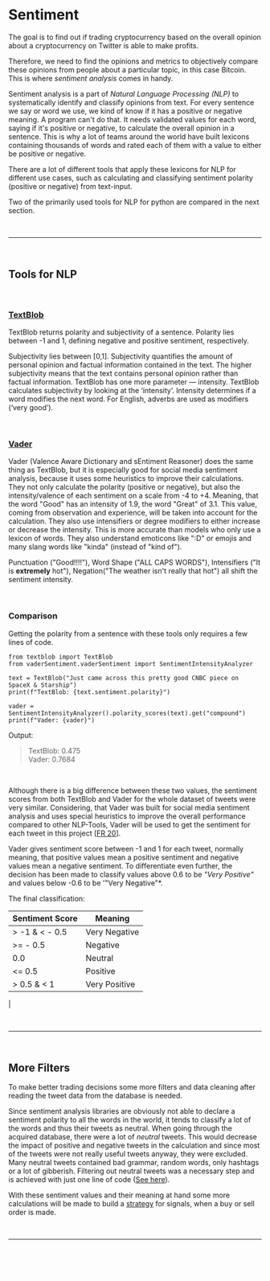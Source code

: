 # Sentiment
The goal is to find out if trading cryptocurrency based on the overall opinion about a cryptocurrency on Twitter is able to make profits.

Therefore, we need to find the opinions and metrics to objectively compare these opinions from people about a particular topic, in this case Bitcoin. 
This is where *sentiment analysis* comes in handy.

Sentiment analysis is a part of *Natural Language Processing (NLP)* to systematically identify and classify opinions from text. 
For every sentence we say or word we use, we kind of know if it has a positive or negative meaning. A program can't do that. It needs validated values for each word, saying if it's positive or negative, to calculate the overall opinion in a sentence.
This is why a lot of teams around the world have built lexicons containing thousands of words and rated each of them with a value to either be positive or negative.

There are a lot of different tools that apply these lexicons for NLP for different use cases, such as calculating and classifying sentiment polarity (positive or negative) from text-input.

Two of the primarily used tools for NLP for python are compared in the next section.

</br>

---

</br>


## Tools for NLP
</br>

### [TextBlob](https://github.com/sloria/textblob)
TextBlob returns polarity and subjectivity of a sentence. Polarity lies between -1 and 1, defining negative and positive sentiment, respectively.

Subjectivity lies between [0,1]. Subjectivity quantifies the amount of personal opinion and factual information contained in the text. The higher subjectivity means that the text contains personal opinion rather than factual information. TextBlob has one more parameter — intensity. TextBlob calculates subjectivity by looking at the ‘intensity’. Intensity determines if a word modifies the next word. For English, adverbs are used as modifiers (‘very good’). 

</br>

### [Vader](https://github.com/cjhutto/vaderSentiment)
Vader (Valence Aware Dictionary and sEntiment Reasoner) does the same thing as TextBlob, but it is especially good for social media sentiment analysis, because it uses some heuristics to improve their calculations.
They not only calculate the polarity (positive or negative), but also the intensity/valence of each sentiment on a scale from -4 to +4. Meaning, that the word "Good" has an intensity of 1.9, the word "Great" of 3.1. This value, coming from observation and experience, will be taken into account for the calculation.
They also use intensifiers or degree modifiers to either increase or decrease the intensity. This is more accurate than models who only use a lexicon of words. They also understand emoticons like ":D" or emojis and many slang words like "kinda" (instead of "kind of").

Punctuation ("Good!!!!"), Word Shape ("ALL CAPS WORDS"), Intensifiers ("It is **extremely** hot"), Negation("The weather isn't really that hot") all shift the sentiment intensity. 

</br>

### Comparison 
Getting the polarity from a sentence with these tools only requires a few lines of code.
```
from textblob import TextBlob
from vaderSentiment.vaderSentiment import SentimentIntensityAnalyzer

text = TextBlob("Just came across this pretty good CNBC piece on SpaceX & Starship")
print(f"TextBlob: {text.sentiment.polarity}")

vader = SentimentIntensityAnalyzer().polarity_scores(text).get("compound")
print(f"Vader: {vader}")
```
Output:
> TextBlob: 0.475 </br>
> Vader: 0.7684

</br>

Although there is a big difference between these two values, the sentiment scores from both TextBlob and Vader for the whole dataset of tweets were very similar. Considering, that Vader was built for social media sentiment analysis and uses special heuristics to improve the overall performance compared to other NLP-Tools, Vader will be used to get the sentiment for each tweet in this project [[FR 20](2_Concept.md#should-have)].

Vader gives sentiment score between -1 and 1 for each tweet, normally meaning, that positive values mean a positive sentiment and negative values mean a negative sentiment. To differentiate even further, the decision has been made to classify values above 0.6 to be *"Very Positive"* and values below -0.6 to be '"Very Negative"*.

The final classification:

| Sentiment Score | Meaning                 |
|-----------------|-------------------------|
| > -1 & < - 0.5  | Very Negative           |
| >= - 0.5        | Negative                |
| 0.0             | Neutral                 |
| <= 0.5          | Positive                |
| > 0.5 & < 1     | Very Positive           |
|

</br>

---

</br>

## More Filters
To make better trading decisions some more filters and data cleaning after reading the tweet data from the database is needed.

Since sentiment analysis libraries are obviously not able to declare a sentiment polarity to all the words in the world, it tends to classify a lot of the words and thus their tweets as neutral.
When going through the acquired database, there were a lot of *neutral* tweets. This would decrease the impact of positive and negative tweets in the calculation and since most of the tweets were not really useful tweets anyway, they were excluded. Many neutral tweets contained bad grammar, random words, only hashtags or a lot of gibberish.
Filtering out neutral tweets was a necessary step and is achieved with just one line of code ([See here](6_Trading.md#filtering-neutral-tweets)).

With these sentiment values and their meaning at hand some more calculations will be made to build a [strategy](6_Trading.md#strategy) for signals, when a buy or sell order is made.

</br>

---

</br>

<div style="display: inline;" >
<a href="https://github.com/moerv9/sentiment/blob/main/docs/4_Backend.md"><button onclick="" type="button"  style="border: 2px white solid; background-color: transparent; color:white; border-radius: 8px; padding: 10px;">< Previous Chapter: Backend</button></a>
<a href="https://github.com/moerv9/sentiment/blob/main/docs/6_Trading.md"><button type="button"  style="float:right; border: 2px white solid; background-color: transparent; color:white; border-radius: 8px; padding: 10px;">Next Chapter: Trading ></button></a>
</div>

</br>